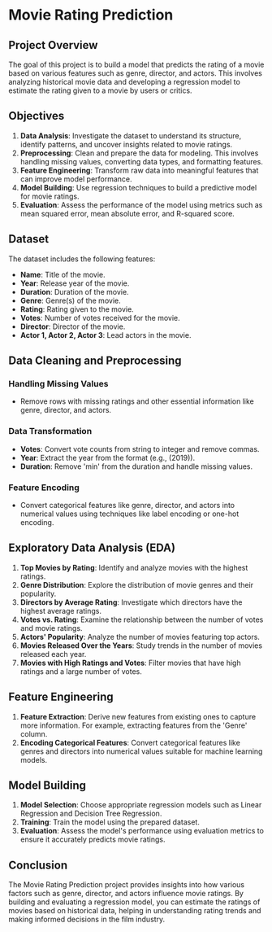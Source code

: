 # Movie Rating Prediction

## Project Overview

The goal of this project is to build a model that predicts the rating of a movie based on various features such as genre, director, and actors. This involves analyzing historical movie data and developing a regression model to estimate the rating given to a movie by users or critics.

## Objectives

1. **Data Analysis**: Investigate the dataset to understand its structure, identify patterns, and uncover insights related to movie ratings.
2. **Preprocessing**: Clean and prepare the data for modeling. This involves handling missing values, converting data types, and formatting features.
3. **Feature Engineering**: Transform raw data into meaningful features that can improve model performance.
4. **Model Building**: Use regression techniques to build a predictive model for movie ratings.
5. **Evaluation**: Assess the performance of the model using metrics such as mean squared error, mean absolute error, and R-squared score.

## Dataset

The dataset includes the following features:

- **Name**: Title of the movie.
- **Year**: Release year of the movie.
- **Duration**: Duration of the movie.
- **Genre**: Genre(s) of the movie.
- **Rating**: Rating given to the movie.
- **Votes**: Number of votes received for the movie.
- **Director**: Director of the movie.
- **Actor 1, Actor 2, Actor 3**: Lead actors in the movie.

## Data Cleaning and Preprocessing

### Handling Missing Values

- Remove rows with missing ratings and other essential information like genre, director, and actors.

### Data Transformation

- **Votes**: Convert vote counts from string to integer and remove commas.
- **Year**: Extract the year from the format (e.g., (2019)).
- **Duration**: Remove 'min' from the duration and handle missing values.

### Feature Encoding

- Convert categorical features like genre, director, and actors into numerical values using techniques like label encoding or one-hot encoding.

## Exploratory Data Analysis (EDA)

1. **Top Movies by Rating**: Identify and analyze movies with the highest ratings.
2. **Genre Distribution**: Explore the distribution of movie genres and their popularity.
3. **Directors by Average Rating**: Investigate which directors have the highest average ratings.
4. **Votes vs. Rating**: Examine the relationship between the number of votes and movie ratings.
5. **Actors' Popularity**: Analyze the number of movies featuring top actors.
6. **Movies Released Over the Years**: Study trends in the number of movies released each year.
7. **Movies with High Ratings and Votes**: Filter movies that have high ratings and a large number of votes.

## Feature Engineering

1. **Feature Extraction**: Derive new features from existing ones to capture more information. For example, extracting features from the 'Genre' column.
2. **Encoding Categorical Features**: Convert categorical features like genres and directors into numerical values suitable for machine learning models.

## Model Building

1. **Model Selection**: Choose appropriate regression models such as Linear Regression and Decision Tree Regression.
2. **Training**: Train the model using the prepared dataset.
3. **Evaluation**: Assess the model's performance using evaluation metrics to ensure it accurately predicts movie ratings.

## Conclusion

The Movie Rating Prediction project provides insights into how various factors such as genre, director, and actors influence movie ratings. By building and evaluating a regression model, you can estimate the ratings of movies based on historical data, helping in understanding rating trends and making informed decisions in the film industry.

 

